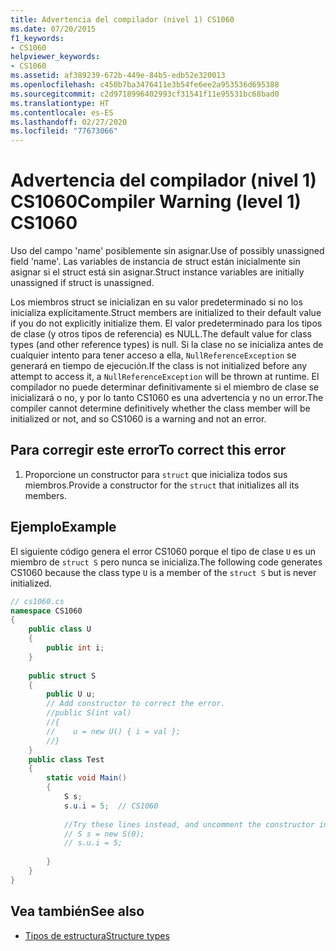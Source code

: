 ```yaml
---
title: Advertencia del compilador (nivel 1) CS1060
ms.date: 07/20/2015
f1_keywords:
- CS1060
helpviewer_keywords:
- CS1060
ms.assetid: af389239-672b-449e-84b5-edb52e320013
ms.openlocfilehash: c450b7ba3476411e3b54fe6ee2a953536d695388
ms.sourcegitcommit: c2d9718996402993cf31541f11e95531bc68bad0
ms.translationtype: HT
ms.contentlocale: es-ES
ms.lasthandoff: 02/27/2020
ms.locfileid: "77673066"
---
```

# <a name="compiler-warning-level-1-cs1060"></a><span data-ttu-id="e1ec4-102">Advertencia del compilador (nivel 1) CS1060</span><span class="sxs-lookup"><span data-stu-id="e1ec4-102">Compiler Warning (level 1) CS1060</span></span>
<span data-ttu-id="e1ec4-103">Uso del campo 'name' posiblemente sin asignar.</span><span class="sxs-lookup"><span data-stu-id="e1ec4-103">Use of possibly unassigned field 'name'.</span></span> <span data-ttu-id="e1ec4-104">Las variables de instancia de struct están inicialmente sin asignar si el struct está sin asignar.</span><span class="sxs-lookup"><span data-stu-id="e1ec4-104">Struct instance variables are initially unassigned if struct is unassigned.</span></span>  
  
 <span data-ttu-id="e1ec4-105">Los miembros struct se inicializan en su valor predeterminado si no los inicializa explícitamente.</span><span class="sxs-lookup"><span data-stu-id="e1ec4-105">Struct members are initialized to their default value if you do not explicitly initialize them.</span></span> <span data-ttu-id="e1ec4-106">El valor predeterminado para los tipos de clase (y otros tipos de referencia) es NULL.</span><span class="sxs-lookup"><span data-stu-id="e1ec4-106">The default value for class types (and other reference types) is null.</span></span> <span data-ttu-id="e1ec4-107">Si la clase no se inicializa antes de cualquier intento para tener acceso a ella, `NullReferenceException` se generará en tiempo de ejecución.</span><span class="sxs-lookup"><span data-stu-id="e1ec4-107">If the class is not initialized before any attempt to access it, a `NullReferenceException` will be thrown at runtime.</span></span> <span data-ttu-id="e1ec4-108">El compilador no puede determinar definitivamente si el miembro de clase se inicializará o no, y por lo tanto CS1060 es una advertencia y no un error.</span><span class="sxs-lookup"><span data-stu-id="e1ec4-108">The compiler cannot determine definitively whether the class member will be initialized or not, and so CS1060 is a warning and not an error.</span></span>  
  
## <a name="to-correct-this-error"></a><span data-ttu-id="e1ec4-109">Para corregir este error</span><span class="sxs-lookup"><span data-stu-id="e1ec4-109">To correct this error</span></span>  
  
1. <span data-ttu-id="e1ec4-110">Proporcione un constructor para `struct` que inicializa todos sus miembros.</span><span class="sxs-lookup"><span data-stu-id="e1ec4-110">Provide a constructor for the `struct` that initializes all its members.</span></span>  
  
## <a name="example"></a><span data-ttu-id="e1ec4-111">Ejemplo</span><span class="sxs-lookup"><span data-stu-id="e1ec4-111">Example</span></span>  
 <span data-ttu-id="e1ec4-112">El siguiente código genera el error CS1060 porque el tipo de clase `U` es un miembro de `struct S` pero nunca se inicializa.</span><span class="sxs-lookup"><span data-stu-id="e1ec4-112">The following code generates CS1060 because the class type `U` is a member of the `struct S` but is never initialized.</span></span>  
  
```csharp  
// cs1060.cs  
namespace CS1060  
{      
    public class U  
    {  
        public int i;  
    }  
  
    public struct S  
    {  
        public U u;  
        // Add constructor to correct the error.  
        //public S(int val)  
        //{  
        //    u = new U() { i = val };  
        //}  
    }  
    public class Test  
    {  
        static void Main()  
        {  
            S s;  
            s.u.i = 5;  // CS1060  
  
            //Try these lines instead, and uncomment the constructor in S  
            // S s = new S(0);  
            // s.u.i = 5;  
  
        }  
    }    
}  
```  
  
## <a name="see-also"></a><span data-ttu-id="e1ec4-113">Vea también</span><span class="sxs-lookup"><span data-stu-id="e1ec4-113">See also</span></span>

- [<span data-ttu-id="e1ec4-114">Tipos de estructura</span><span class="sxs-lookup"><span data-stu-id="e1ec4-114">Structure types</span></span>](../builtin-types/struct.md)
